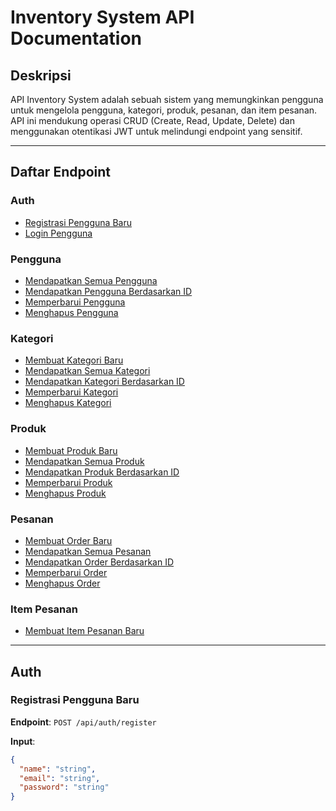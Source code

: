 # Inventory System API Documentation

## Deskripsi
API Inventory System adalah sebuah sistem yang memungkinkan pengguna untuk mengelola pengguna, kategori, produk, pesanan, dan item pesanan. API ini mendukung operasi CRUD (Create, Read, Update, Delete) dan menggunakan otentikasi JWT untuk melindungi endpoint yang sensitif.

---

## Daftar Endpoint

### Auth
- [Registrasi Pengguna Baru](#registrasi-pengguna-baru)
- [Login Pengguna](#login-pengguna)

### Pengguna
- [Mendapatkan Semua Pengguna](#mendapatkan-semua-pengguna)
- [Mendapatkan Pengguna Berdasarkan ID](#mendapatkan-pengguna-berdasarkan-id)
- [Memperbarui Pengguna](#memperbarui-pengguna)
- [Menghapus Pengguna](#menghapus-pengguna)

### Kategori
- [Membuat Kategori Baru](#membuat-kategori-baru)
- [Mendapatkan Semua Kategori](#mendapatkan-semua-kategori)
- [Mendapatkan Kategori Berdasarkan ID](#mendapatkan-kategori-berdasarkan-id)
- [Memperbarui Kategori](#memperbarui-kategori)
- [Menghapus Kategori](#menghapus-kategori)

### Produk
- [Membuat Produk Baru](#membuat-produk-baru)
- [Mendapatkan Semua Produk](#mendapatkan-semua-produk)
- [Mendapatkan Produk Berdasarkan ID](#mendapatkan-produk-berdasarkan-id)
- [Memperbarui Produk](#memperbarui-produk)
- [Menghapus Produk](#menghapus-produk)

### Pesanan
- [Membuat Order Baru](#membuat-order-baru)
- [Mendapatkan Semua Pesanan](#mendapatkan-semua-pesanan)
- [Mendapatkan Order Berdasarkan ID](#mendapatkan-order-berdasarkan-id)
- [Memperbarui Order](#memperbarui-order)
- [Menghapus Order](#menghapus-order)

### Item Pesanan
- [Membuat Item Pesanan Baru](#membuat-item-pesanan-baru)

---

## Auth

### Registrasi Pengguna Baru
**Endpoint**: `POST /api/auth/register`

**Input**:
```json
{
  "name": "string",
  "email": "string",
  "password": "string"
}
```

